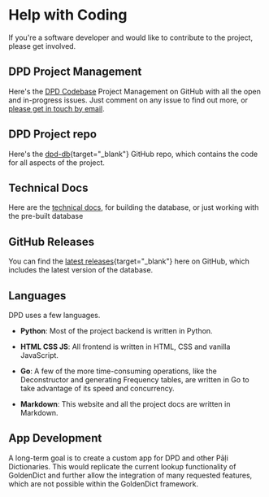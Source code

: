 # Help with Coding

If you're a software developer and would like to contribute to the project, please get involved.

## DPD Project Management
Here's the [DPD Codebase](https://GitHub.com/orgs/digitalpalidictionary/projects/1/views/2) Project Management on GitHub with all the open and in-progress issues. Just comment on any issue to find out more, or [please get in touch by email](mailto:digitalpalidictionary@gmail.com).

## DPD Project repo

Here's the [dpd-db](https://GitHub.com/digitalpalidictionary/dpd-db){target="_blank"}  GitHub repo, which contains the code for all aspects of the project.

## Technical Docs
Here are the [technical docs](technical/index.md), for building the database, or just working with the pre-built database

## GitHub Releases
You can find the [latest releases](https://GitHub.com/digitalpalidictionary/dpd-db/releases){target="_blank"}  here on GitHub, which includes the latest version of the database. 

## Languages
DPD uses a few languages.

- __Python__: Most of the project backend is written in Python.   

- __HTML CSS JS__: All frontend is written in HTML, CSS and vanilla JavaScript.  

- __Go__: A few of the more time-consuming operations, like the Deconstructor and generating Frequency tables, are written in Go to take advantage of its speed and concurrency.

- __Markdown__: This website and all the project docs are written in Markdown.  

## App Development
A long-term goal is to create a custom app for DPD and other Pāḷi Dictionaries. This would replicate the current lookup functionality of GoldenDict and further allow the integration of many requested features, which are not possible within the GoldenDict framework. 

